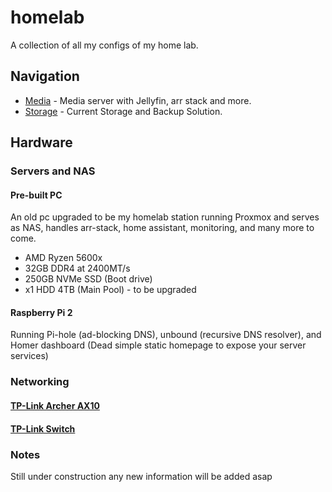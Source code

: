 # homelab
A collection of all my configs of my home lab. 

## Navigation
* [Media](https://github.com/mateuspim/homelab/tree/main/media) - Media server with Jellyfin, arr stack and more.
* [Storage](https://github.com/mateuspim/homelab/tree/main/storage) - Current Storage and Backup Solution.

## Hardware

### Servers and NAS
#### Pre-built PC
An old pc upgraded to be my homelab station running Proxmox and serves as NAS, handles arr-stack, home assistant, monitoring, and many more to come.

* AMD Ryzen 5600x
* 32GB DDR4 at 2400MT/s
* 250GB NVMe SSD (Boot drive)
* x1 HDD 4TB (Main Pool) - to be upgraded

#### Raspberry Pi 2
Running Pi-hole (ad-blocking DNS), unbound (recursive DNS resolver), and Homer dashboard (Dead simple static homepage to expose your server services)

### Networking
#### [TP-Link Archer AX10](https://www.amazon.com.br/ROTEADOR-AX1500-ARCHER-AX10-TP-LINK/dp/B07YP3T5H7?ufe=app_do%3Aamzn1.fos.25548f35-0de7-44b3-b28e-0f56f3f96147)
#### [TP-Link Switch](https://www.amazon.com.br/Switch-Gigabit-Mesa-Portas-Ls1005G/dp/B07VC68RW1?ufe=app_do%3Aamzn1.fos.6d798eae-cadf-45de-946a-f477d47705b9)

### Notes
Still under construction any new information will be added asap